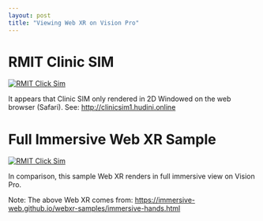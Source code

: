 ```yaml
---
layout: post
title: "Viewing Web XR on Vision Pro"
---
```


# RMIT Clinic SIM
[![RMIT Click Sim](https://img.youtube.com/vi/K3y9jBa3k8U/0.jpg)](https://youtu.be/K3y9jBa3k8U) 

It appears that Clinic SIM only rendered in 2D Windowed on the web browser (Safari). See: http://clinicsim1.hudini.online


# Full Immersive Web XR Sample

[![RMIT Click Sim](https://img.youtube.com/vi/mEEbKmIgvN4/0.jpg)](https://youtu.be/mEEbKmIgvN4) 

In comparison, this sample Web XR renders in full immersive view on Vision Pro.

Note: The above Web XR comes from: https://immersive-web.github.io/webxr-samples/immersive-hands.html



<!--more-->
